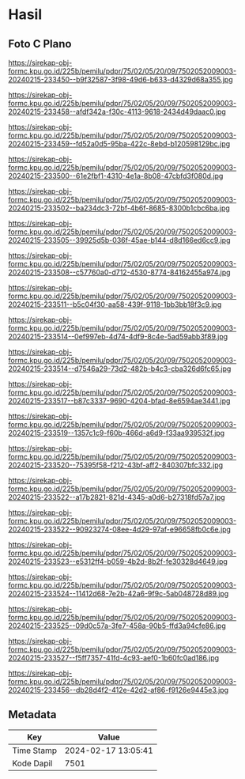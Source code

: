# Hasil

## Foto C Plano

https://sirekap-obj-formc.kpu.go.id/225b/pemilu/pdpr/75/02/05/20/09/7502052009003-20240215-233450--b9f32587-3f98-49d6-b633-d4329d68a355.jpg

https://sirekap-obj-formc.kpu.go.id/225b/pemilu/pdpr/75/02/05/20/09/7502052009003-20240215-233458--afdf342a-f30c-4113-9618-2434d49daac0.jpg

https://sirekap-obj-formc.kpu.go.id/225b/pemilu/pdpr/75/02/05/20/09/7502052009003-20240215-233459--fd52a0d5-95ba-422c-8ebd-b120598129bc.jpg

https://sirekap-obj-formc.kpu.go.id/225b/pemilu/pdpr/75/02/05/20/09/7502052009003-20240215-233500--61e2fbf1-4310-4e1a-8b08-47cbfd3f080d.jpg

https://sirekap-obj-formc.kpu.go.id/225b/pemilu/pdpr/75/02/05/20/09/7502052009003-20240215-233502--ba234dc3-72bf-4b6f-8685-8300b1cbc6ba.jpg

https://sirekap-obj-formc.kpu.go.id/225b/pemilu/pdpr/75/02/05/20/09/7502052009003-20240215-233505--39925d5b-036f-45ae-b144-d8d166ed6cc9.jpg

https://sirekap-obj-formc.kpu.go.id/225b/pemilu/pdpr/75/02/05/20/09/7502052009003-20240215-233508--c57760a0-d712-4530-8774-84162455a974.jpg

https://sirekap-obj-formc.kpu.go.id/225b/pemilu/pdpr/75/02/05/20/09/7502052009003-20240215-233511--b5c04f30-aa58-439f-9118-1bb3bb18f3c9.jpg

https://sirekap-obj-formc.kpu.go.id/225b/pemilu/pdpr/75/02/05/20/09/7502052009003-20240215-233514--0ef997eb-4d74-4df9-8c4e-5ad59abb3f89.jpg

https://sirekap-obj-formc.kpu.go.id/225b/pemilu/pdpr/75/02/05/20/09/7502052009003-20240215-233514--d7546a29-73d2-482b-b4c3-cba326d6fc65.jpg

https://sirekap-obj-formc.kpu.go.id/225b/pemilu/pdpr/75/02/05/20/09/7502052009003-20240215-233517--b87c3337-9690-4204-bfad-8e6594ae3441.jpg

https://sirekap-obj-formc.kpu.go.id/225b/pemilu/pdpr/75/02/05/20/09/7502052009003-20240215-233519--1357c1c9-f60b-466d-a6d9-f33aa939532f.jpg

https://sirekap-obj-formc.kpu.go.id/225b/pemilu/pdpr/75/02/05/20/09/7502052009003-20240215-233520--75395f58-f212-43bf-aff2-840307bfc332.jpg

https://sirekap-obj-formc.kpu.go.id/225b/pemilu/pdpr/75/02/05/20/09/7502052009003-20240215-233522--a17b2821-821d-4345-a0d6-b27318fd57a7.jpg

https://sirekap-obj-formc.kpu.go.id/225b/pemilu/pdpr/75/02/05/20/09/7502052009003-20240215-233522--90923274-08ee-4d29-97af-e96658fb0c6e.jpg

https://sirekap-obj-formc.kpu.go.id/225b/pemilu/pdpr/75/02/05/20/09/7502052009003-20240215-233523--e5312ff4-b059-4b2d-8b2f-fe30328d4649.jpg

https://sirekap-obj-formc.kpu.go.id/225b/pemilu/pdpr/75/02/05/20/09/7502052009003-20240215-233524--11412d68-7e2b-42a6-9f9c-5ab048728d89.jpg

https://sirekap-obj-formc.kpu.go.id/225b/pemilu/pdpr/75/02/05/20/09/7502052009003-20240215-233525--09d0c57a-3fe7-458a-90b5-ffd3a94cfe86.jpg

https://sirekap-obj-formc.kpu.go.id/225b/pemilu/pdpr/75/02/05/20/09/7502052009003-20240215-233527--f5ff7357-41fd-4c93-aef0-1b60fc0ad186.jpg

https://sirekap-obj-formc.kpu.go.id/225b/pemilu/pdpr/75/02/05/20/09/7502052009003-20240215-233456--db28d4f2-412e-42d2-af86-f9126e9445e3.jpg


## Metadata

| Key        | Value               |
| ---------- | ------------------- |
| Time Stamp | 2024-02-17 13:05:41 |
| Kode Dapil | 7501                |




